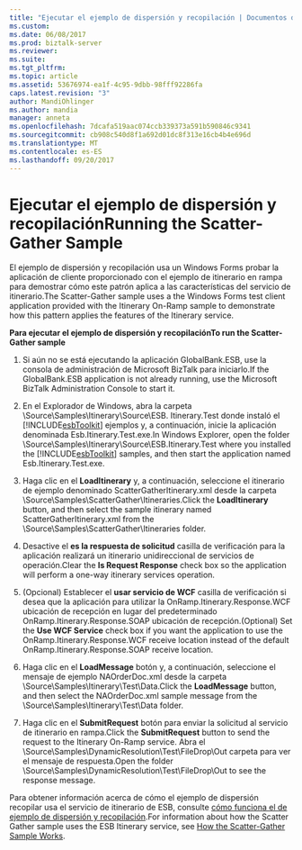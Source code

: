 ```yaml
---
title: "Ejecutar el ejemplo de dispersión y recopilación | Documentos de Microsoft"
ms.custom: 
ms.date: 06/08/2017
ms.prod: biztalk-server
ms.reviewer: 
ms.suite: 
ms.tgt_pltfrm: 
ms.topic: article
ms.assetid: 53676974-ea1f-4c95-9dbb-98fff92286fa
caps.latest.revision: "3"
author: MandiOhlinger
ms.author: mandia
manager: anneta
ms.openlocfilehash: 7dcafa519aac074ccb339373a591b590846c9341
ms.sourcegitcommit: cb908c540d8f1a692d01dc8f313e16cb4b4e696d
ms.translationtype: MT
ms.contentlocale: es-ES
ms.lasthandoff: 09/20/2017
---
```

# <a name="running-the-scatter-gather-sample"></a><span data-ttu-id="83f9c-102">Ejecutar el ejemplo de dispersión y recopilación</span><span class="sxs-lookup"><span data-stu-id="83f9c-102">Running the Scatter-Gather Sample</span></span>
<span data-ttu-id="83f9c-103">El ejemplo de dispersión y recopilación usa un Windows Forms probar la aplicación de cliente proporcionado con el ejemplo de itinerario en rampa para demostrar cómo este patrón aplica a las características del servicio de itinerario.</span><span class="sxs-lookup"><span data-stu-id="83f9c-103">The Scatter-Gather sample uses a the Windows Forms test client application provided with the Itinerary On-Ramp sample to demonstrate how this pattern applies the features of the Itinerary service.</span></span>  
  
 <span data-ttu-id="83f9c-104">**Para ejecutar el ejemplo de dispersión y recopilación**</span><span class="sxs-lookup"><span data-stu-id="83f9c-104">**To run the Scatter-Gather sample**</span></span>  
  
1.  <span data-ttu-id="83f9c-105">Si aún no se está ejecutando la aplicación GlobalBank.ESB, use la consola de administración de Microsoft BizTalk para iniciarlo.</span><span class="sxs-lookup"><span data-stu-id="83f9c-105">If the GlobalBank.ESB application is not already running, use the Microsoft BizTalk Administration Console to start it.</span></span>  
  
2.  <span data-ttu-id="83f9c-106">En el Explorador de Windows, abra la carpeta \Source\Samples\Itinerary\Source\ESB. Itinerary.Test donde instaló el [!INCLUDE[esbToolkit](../includes/esbtoolkit-md.md)] ejemplos y, a continuación, inicie la aplicación denominada Esb.Itinerary.Test.exe.</span><span class="sxs-lookup"><span data-stu-id="83f9c-106">In Windows Explorer, open the folder \Source\Samples\Itinerary\Source\ESB.Itinerary.Test where you installed the [!INCLUDE[esbToolkit](../includes/esbtoolkit-md.md)] samples, and then start the application named Esb.Itinerary.Test.exe.</span></span>  
  
3.  <span data-ttu-id="83f9c-107">Haga clic en el **LoadItinerary** y, a continuación, seleccione el itinerario de ejemplo denominado ScatterGatherItinerary.xml desde la carpeta \Source\Samples\ScatterGather\Itineraries.</span><span class="sxs-lookup"><span data-stu-id="83f9c-107">Click the **LoadItinerary** button, and then select the sample itinerary named ScatterGatherItinerary.xml from the \Source\Samples\ScatterGather\Itineraries folder.</span></span>  
  
4.  <span data-ttu-id="83f9c-108">Desactive el **es la respuesta de solicitud** casilla de verificación para la aplicación realizará un itinerario unidireccional de servicios de operación.</span><span class="sxs-lookup"><span data-stu-id="83f9c-108">Clear the **Is Request Response** check box so the application will perform a one-way itinerary services operation.</span></span>  
  
5.  <span data-ttu-id="83f9c-109">(Opcional) Establecer el **usar servicio de WCF** casilla de verificación si desea que la aplicación para utilizar la OnRamp.Itinerary.Response.WCF ubicación de recepción en lugar del predeterminado OnRamp.Itinerary.Response.SOAP ubicación de recepción.</span><span class="sxs-lookup"><span data-stu-id="83f9c-109">(Optional) Set the **Use WCF Service** check box if you want the application to use the OnRamp.Itinerary.Response.WCF receive location instead of the default OnRamp.Itinerary.Response.SOAP receive location.</span></span>  
  
6.  <span data-ttu-id="83f9c-110">Haga clic en el **LoadMessage** botón y, a continuación, seleccione el mensaje de ejemplo NAOrderDoc.xml desde la carpeta \Source\Samples\Itinerary\Test\Data.</span><span class="sxs-lookup"><span data-stu-id="83f9c-110">Click the **LoadMessage** button, and then select the NAOrderDoc.xml sample message from the \Source\Samples\Itinerary\Test\Data folder.</span></span>  
  
7.  <span data-ttu-id="83f9c-111">Haga clic en el **SubmitRequest** botón para enviar la solicitud al servicio de itinerario en rampa.</span><span class="sxs-lookup"><span data-stu-id="83f9c-111">Click the **SubmitRequest** button to send the request to the Itinerary On-Ramp service.</span></span> <span data-ttu-id="83f9c-112">Abra el \Source\Samples\DynamicResolution\Test\FileDrop\Out carpeta para ver el mensaje de respuesta.</span><span class="sxs-lookup"><span data-stu-id="83f9c-112">Open the folder \Source\Samples\DynamicResolution\Test\FileDrop\Out to see the response message.</span></span>  
  
 <span data-ttu-id="83f9c-113">Para obtener información acerca de cómo el ejemplo de dispersión recopilar usa el servicio de itinerario de ESB, consulte [cómo funciona el de ejemplo de dispersión y recopilación](../esb-toolkit/how-the-scatter-gather-sample-works.md).</span><span class="sxs-lookup"><span data-stu-id="83f9c-113">For information about how the Scatter Gather sample uses the ESB Itinerary service, see [How the Scatter-Gather Sample Works](../esb-toolkit/how-the-scatter-gather-sample-works.md).</span></span>